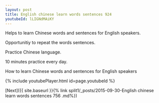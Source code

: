 ```yaml
---
layout: post
title: English chinese learn words sentences 924 
youtubeId: lLIGNdMAiKY
---
```

 
 
Helps to learn Chinese words and sentences for English speakers.

Opportunitiy to repeat the words sentences. 

Practice Chinese language. 
 
10 minutes practice every day. 
 
How to learn Chinese words and sentences for English speakers 
 
{% include youtubePlayer.html id=page.youtubeId %}
 
 
[Next]({{ site.baseurl }}{% link  split1/_posts/2015-09-30-English chinese learn words sentences 756 .md%})
 
